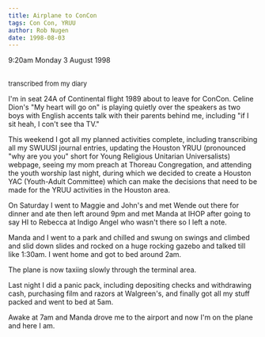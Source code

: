 ```yaml
---
title: Airplane to ConCon
tags: Con Con, YRUU
author: Rob Nugen
date: 1998-08-03
---
```


<title>Con Con</title>

<p class=date>9:20am Monday 3 August 1998</p>

<br><font size=-1>transcribed from my diary</font>

<p>I'm in seat 24A of Continental flight 1989 about to leave for ConCon. Celine Dion's "My heart will go on" is playing quietly over the speakers as two boys with English accents talk with their parents behind me, including "if I sit heah, I con't see tha TV."

<p>This weekend I got all my planned activities complete, including transcribing all my SWUUSI journal entries, updating the Houston YRUU (pronounced "why are you you" short for Young Religious Unitarian Universalists) webpage, seeing my mom preach at Thoreau Congregation, and attending the youth worship last night, during which we decided to create a Houston YAC (Youth-Adult Committee) which can make the decisions that need to be made for the YRUU activities in the Houston area.

<p>On Saturday I went to Maggie and John's and met Wende out there for dinner and ate then left around 9pm and met Manda at IHOP after going to say HI to Rebecca at Indigo Angel who wasn't there so I left a note.

<p>Manda and I went to a park and chilled and swung on swings and climbed and slid down slides and rocked on a huge rocking gazebo and talked till like 1:30am. I went home and got to bed around 2am.

<p>The plane is now taxiing slowly through the terminal area.

<p>Last night I did a panic pack, including depositing checks and withdrawing cash, purchasing film and razors at Walgreen's, and finally got all my stuff packed and went to bed at 5am.

<p>Awake at 7am and Manda drove me to the airport and now I'm on the plane and here I am.
</p>
